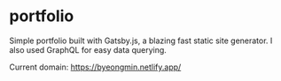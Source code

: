 # portfolio
Simple portfolio built with Gatsby.js, a blazing fast static site generator. I also used GraphQL for easy data querying.

Current domain: https://byeongmin.netlify.app/
